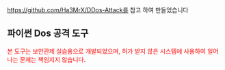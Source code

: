 https://github.com/Ha3MrX/DDos-Attack를 참고 하여 만들었습니다

<h2>파이썬 Dos 공격 도구</h2>
<font color=red>
본 도구는 보안관제 실습용으로 개발되었으며, 허가 받지 않은 시스템에 사용하여 일어 나는 문제는 책임지지 않습니다.
<font color=black>

